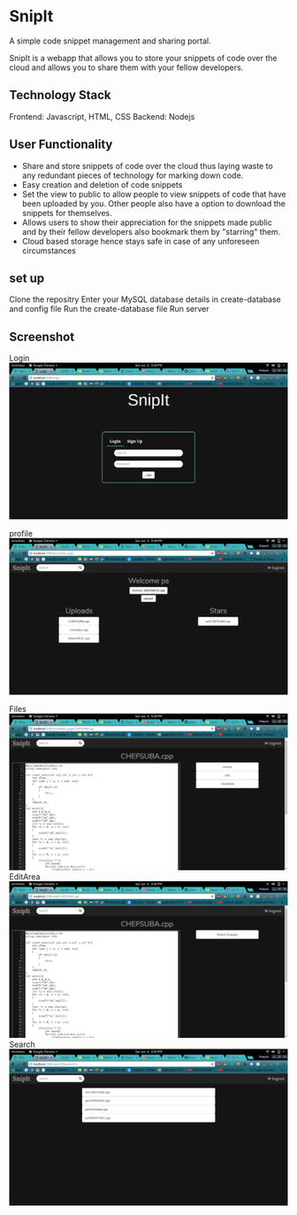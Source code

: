 # SnipIt

A simple code snippet management and sharing portal.

SnipIt is a webapp that allows you to store your snippets of code over the cloud and allows you to share them with your fellow developers. 
## Technology Stack 
Frontend: Javascript, HTML, CSS
Backend: Nodejs
## User Functionality 
* Share and store snippets of code over the cloud thus laying waste to any redundant pieces of technology for marking down code.
* Easy creation and deletion of code snippets 
* Set the view to public to allow people to view snippets of code that have been uploaded by you. Other people also have a option to download the snippets for themselves.
* Allows users to show their appreciation for the snippets made public and by their fellow developers also bookmark them by "starring" them.
* Cloud based storage hence stays safe in case of any unforeseen circumstances 



## set up

Clone the repositry
Enter your MySQL database details in create-database and config file
Run the create-database file
Run server

## Screenshot

Login
![image-1](screenshots/image1.png "#1")

profile
![image-2](screenshots/image2.png "#2")

Files
![image-3](screenshots/image3.png "#3")
EditArea
![image-4](screenshots/image4.png "#4")
Search
![image-5](screenshots/image5.png "#5")
